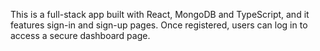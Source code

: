 This is a full-stack app built with React, MongoDB and TypeScript, and it features sign-in and sign-up pages. Once registered, users can log in to access a secure dashboard page.
